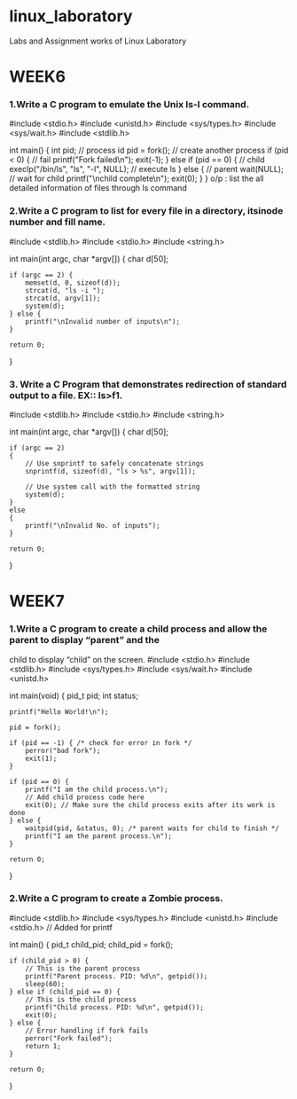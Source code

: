 # linux_laboratory
Labs and Assignment works of Linux Laboratory
# WEEK6

### 1.Write a C program to emulate the Unix ls-l command.

#include <stdio.h>
#include <unistd.h>
#include <sys/types.h>
#include <sys/wait.h>
#include <stdlib.h>

int main() {
  int pid; // process id
  pid = fork(); // create another process
  if (pid < 0) { // fail
    printf("Fork failed\n");
    exit(-1);
  } else if (pid == 0) { // child
    execlp("/bin/ls", "ls", "-l", NULL); // execute ls
  } else { // parent
    wait(NULL); // wait for child
    printf("\nchild complete\n");
    exit(0);
  }
}
o/p :
 list the all detailed information of files through ls command
 
### 2.Write a C program to list for every file in a directory, itsinode number and fill name.
#include <stdlib.h>
#include <stdio.h>
#include <string.h>

int main(int argc, char *argv[]) {
    char d[50];
    
    if (argc == 2) {
        memset(d, 0, sizeof(d));
        strcat(d, "ls -i ");
        strcat(d, argv[1]);
        system(d);
    } else {
        printf("\nInvalid number of inputs\n");
    }

    return 0;
}

### 3. Write a C Program that demonstrates redirection of standard output to a file. EX:: ls&gt;f1.
#include <stdlib.h>
#include <stdio.h>
#include <string.h>

int main(int argc, char *argv[])
{
    char d[50];

    if (argc == 2)
    {
        // Use snprintf to safely concatenate strings
        snprintf(d, sizeof(d), "ls > %s", argv[1]);

        // Use system call with the formatted string
        system(d);
    }
    else
    {
        printf("\nInvalid No. of inputs");
    }

    return 0;
}
# WEEK7
### 1.Write a C program to create a child process and allow the parent to display “parent” and the
child to display “child” on the screen.
#include <stdio.h>
#include <stdlib.h>
#include <sys/types.h>
#include <sys/wait.h>
#include <unistd.h>

int main(void) {
    pid_t pid;
    int status;

    printf("Hello World!\n");

    pid = fork();

    if (pid == -1) { /* check for error in fork */
        perror("bad fork");
        exit(1);
    }

    if (pid == 0) {
        printf("I am the child process.\n");
        // Add child process code here
        exit(0); // Make sure the child process exits after its work is done
    } else {
        waitpid(pid, &status, 0); /* parent waits for child to finish */
        printf("I am the parent process.\n");
    }

    return 0;
}

### 2.Write a C program to create a Zombie process.
#include <stdlib.h>
#include <sys/types.h>
#include <unistd.h>
#include <stdio.h> // Added for printf

int main() {
    pid_t child_pid;
    child_pid = fork();

    if (child_pid > 0) {
        // This is the parent process
        printf("Parent process. PID: %d\n", getpid());
        sleep(60);
    } else if (child_pid == 0) {
        // This is the child process
        printf("Child process. PID: %d\n", getpid());
        exit(0);
    } else {
        // Error handling if fork fails
        perror("Fork failed");
        return 1;
    }

    return 0;
}


